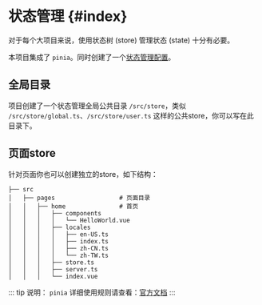 # 状态管理 {#index}

对于每个大项目来说，使用状态树 (store) 管理状态 (state) 十分有必要。

本项目集成了 `pinia`。同时创建了一个[状态管理配置](/guide/config.html#store)。


## 全局目录

项目创建了一个状态管理全局公共目录 `/src/store`，类似 `/src/store/global.ts`、`/src/store/user.ts` 这样的公共store，你可以写在此目录下。

## 页面store

针对页面你也可以创建独立的store，如下结构：

```bash{11}
├── src  
│   ├── pages                  # 页面目录
│   │   ├── home               # 首页
│   │   │   ├── components
│   │   │   │   └── HelloWorld.vue
│   │   │   ├── locales
│   │   │   │   ├── en-US.ts
│   │   │   │   ├── index.ts
│   │   │   │   ├── zh-CN.ts
│   │   │   │   └── zh-TW.ts   
│   │   │   ├── store.ts
│   │   │   ├── server.ts
│   │   │   └── index.vue
```

::: tip 说明：
`pinia` 详细使用规则请查看：[官方文档](https://pinia.vuejs.org/)
:::



